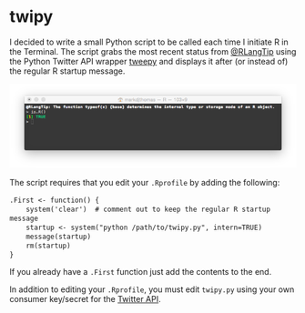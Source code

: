 # twipy

I decided to write a small Python script to be called each time I initiate R in the Terminal.
The script grabs the most recent status from [@RLangTip](https://twitter.com/RLangTip) using the Python Twitter API wrapper [tweepy](https://github.com/tweepy/tweepy) and displays it after (or instead of) the regular R startup message.

![twipy screenshot](./R_screenshot.png)

The script requires that you edit your `.Rprofile` by adding the following:

```
.First <- function() {
	system('clear')  # comment out to keep the regular R startup message
	startup <- system("python /path/to/twipy.py", intern=TRUE)
	message(startup)
	rm(startup)
}
```

If you already have a `.First` function just add the contents to the end.

In addition to editing your `.Rprofile`, you must edit `twipy.py` using your own consumer key/secret for the [Twitter API](https://dev.twitter.com).
